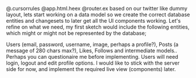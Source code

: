 @.cursorrules @app.html.heex @router.ex based on our twitter like dummy layout, lets start working on a data model so we create the correct database entities and changesets to later get all the UI components working. Let's refine on what we need, my first sketch would include the following entities, which might or might not be represented by the database;

Users (email, password, username, image, perhaps a profile?), Posts (a message of 280 chars max?), Likes, Follows and intermediate models.. Perhaps you can questionaire me before implementing. Users will need login, logout and edit profile options. I would like to stick with the server side for now, and implement the required live view (components) later. 